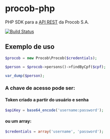 # procob-php
PHP SDK para a [API REST](https://api.procob.com/) da Procob S.A.

[![Build Status](https://travis-ci.org/rfdeoliveira/procob-php.svg?branch=master)](https://travis-ci.org/rfdeoliveira/procob-php)


## Exemplo de uso

```php
$procob = new Procob\Procob($credentials);

$person = $procob->persons()->findByCpf($cpf);

var_dump($person);
```


### A chave de acesso pode ser:

#### Token criado a partir do usuário e senha

```php
$apiKey = base64_encode('username:password');
```


#### ou um array:

```php
$credentials = array('username', 'password');
```
